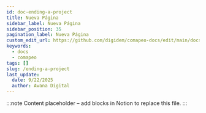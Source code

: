```yaml
---
id: doc-ending-a-project
title: Nueva Página
sidebar_label: Nueva Página
sidebar_position: 35
pagination_label: Nueva Página
custom_edit_url: https://github.com/digidem/comapeo-docs/edit/main/docs/managing-projects/ending-a-project.md
keywords:
  - docs
  - comapeo
tags: []
slug: /ending-a-project
last_update:
  date: 9/22/2025
  author: Awana Digital
---
```


<!-- Placeholder content generated automatically because the Notion page is missing a Website Block. -->

:::note
Content placeholder – add blocks in Notion to replace this file.
:::
